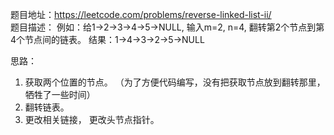 题目地址：https://leetcode.com/problems/reverse-linked-list-ii/  
题目描述： 
例如：给1->2->3->4->5->NULL, 输入m=2, n=4, 翻转第2个节点到第4个节点间的链表。
     结果：1->4->3->2->5->NULL
     
思路：
1. 获取两个位置的节点。 （为了方便代码编写，没有把获取节点放到翻转那里，牺牲了一些时间）
2. 翻转链表。
3. 更改相关链接， 更改头节点指针。
